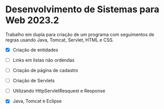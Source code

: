 # Desenvolvimento de Sistemas para Web 2023.2

Trabalho em dupla para criação de um programa com seguimentos de regras usando Java, Tomcat, Servlet, HTML e CSS.

- [x]  Criação de entidades 
- [ ]  Links em listas não ordendas
- [ ]  Criação de página de cadastro
- [ ]  Criação de Servlets 
- [ ]  Utilizando HttpServletResquest e Response
- [x]  Java, Tomcat e Eclipse

